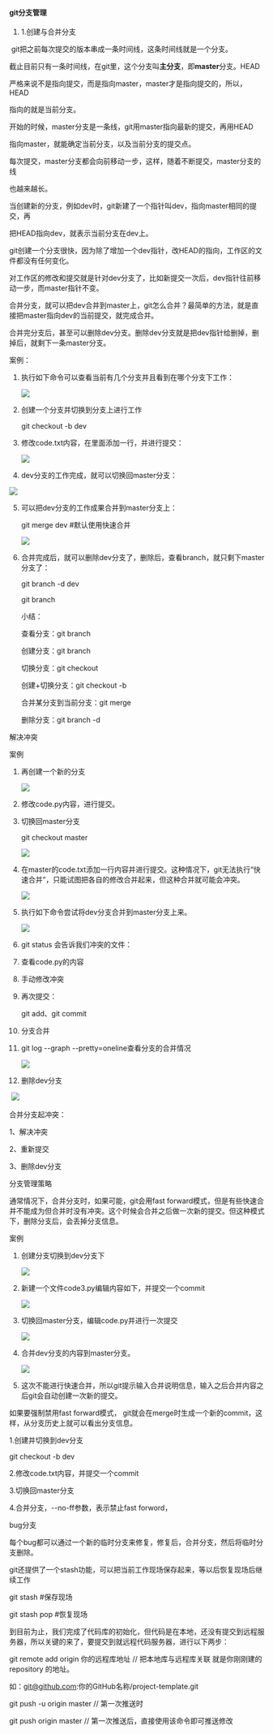 #### git分支管理

1. 1.创建与合并分支

​        git把之前每次提交的版本串成一条时间线，这条时间线就是一个分支。

截止目前只有一条时间线，在git里，这个分支叫**主分支**，即**master**分支。HEAD

严格来说不是指向提交，而是指向master，master才是指向提交的，所以，HEAD

指向的就是当前分支。

​       开始的时候，master分支是一条线，git用master指向最新的提交，再用HEAD

指向master，就能确定当前分支，以及当前分支的提交点。

​        每次提交，master分支都会向前移动一步，这样，随着不断提交，master分支的线

也越来越长。

​        当创建新的分支，例如dev时，git新建了一个指针叫dev，指向master相同的提交，再

把HEAD指向dev，就表示当前分支在dev上。

​        git创建一个分支很快，因为除了增加一个dev指针，改HEAD的指向，工作区的文件都没有任何变化。

​        对工作区的修改和提交就是针对dev分支了，比如新提交一次后，dev指针往前移动一步，而master指针不变。

​        合并分支，就可以把dev合并到master上，git怎么合并？最简单的方法，就是直接把master指向dev的当前提交，就完成合并。

​        合并完分支后，甚至可以删除dev分支。删除dev分支就是把dev指针给删掉，删掉后，就剩下一条master分支。

案例：

1. 执行如下命令可以查看当前有几个分支并且看到在哪个分支下工作：

   ![](git_branch.png)

2. 创建一个分支并切换到分支上进行工作

   git checkout -b dev 

   

3. 修改code.txt内容，在里面添加一行，并进行提交：

   ![](git_dev.png)

4.  dev分支的工作完成，就可以切换回master分支：

   ![](git_checkout.png)

5. 可以把dev分支的工作成果合并到master分支上：

   git merge dev  #默认使用快速合并

   ![](git_merge.png)

6. 合并完成后，就可以删除dev分支了，删除后，查看branch，就只剩下master分支了：

   git branch -d dev

   git branch

   

   小结：

   查看分支：git branch

   创建分支：git branch <name>

   切换分支：git checkout <name>

   创建+切换分支：git checkout -b <name>

   合并某分支到当前分支：git merge <name>

   删除分支：git branch -d <name>



解决冲突

案例

1. 再创建一个新的分支

   ![](new_branch.png)

2. 修改code.py内容，进行提交。

   

3. 切换回master分支

   git checkout master

   ![](git_checkou_master.png)

4. 在master的code.txt添加一行内容并进行提交。这种情况下，git无法执行“快速合并”，只能试图把各自的修改合并起来，但这种合并就可能会冲突。

   ![](git_4.png)

5. 执行如下命令尝试将dev分支合并到master分支上来。

    ![](git_5.png)

6. git status 会告诉我们冲突的文件：

   

7. 查看code.py的内容

8. 手动修改冲突

9. 再次提交：

   git add、git commit

10. 分支合并

11. git log --graph --pretty=oneline查看分支的合并情况

    ![](git_2_6.png)

12. 删除dev分支

​      ![](git_2_7.png)

合并分支起冲突：

1、解决冲突

2、重新提交

3、删除dev分支



分支管理策略

通常情况下，合并分支时，如果可能，git会用fast forward模式，但是有些快速合并不能成为但合并时没有冲突。这个时候会合并之后做一次新的提交。但这种模式下，删除分支后，会丢掉分支信息。

案例

1. 创建分支切换到dev分支下

   ![](git_3_1.png)

2. 新建一个文件code3.py编辑内容如下，并提交一个commit

   ![](git_3_2.png)

3. 切换回master分支，编辑code.py并进行一次提交

   ![](git_3_3.png)

4. 合并dev分支的内容到master分支。

   ![](git_3_4.png)

5. 这次不能进行快速合并，所以git提示输入合并说明信息，输入之后合并内容之后git会自动创建一次新的提交。




如果要强制禁用fast forward模式， git就会在merge时生成一个新的commit，这样，从分支历史上就可以看出分支信息。

1.创建并切换到dev分支

git checkout -b dev



2.修改code.txt内容，并提交一个commit



3.切换回master分支



4.合并分支，--no-ff参数，表示禁止fast forword，





bug分支

每个bug都可以通过一个新的临时分支来修复，修复后，合并分支，然后将临时分支删除。



git还提供了一个stash功能，可以把当前工作现场保存起来，等以后恢复现场后继续工作



git stash #保存现场

git stash pop   #恢复现场









到目前为止，我们完成了代码库的初始化，但代码是在本地，还没有提交到远程服务器，所以关键的来了，要提交到就远程代码服务器，进行以下两步：

git remote add origin 你的远程库地址 // 把本地库与远程库关联   就是你刚刚建的repository 的地址。

如：git@github.com:你的GitHub名称/project-template.git

git push -u origin master // 第一次推送时

git push origin master // 第一次推送后，直接使用该命令即可推送修改


